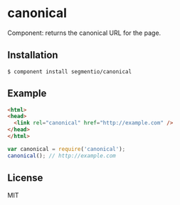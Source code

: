 # canonical

  Component: returns the canonical URL for the page.

## Installation

    $ component install segmentio/canonical

## Example

```html
<html>
<head>
  <link rel="canonical" href="http://example.com" />
</head>
</html>
```

```js
var canonical = require('canonical');
canonical(); // http://example.com
```

## License

  MIT
